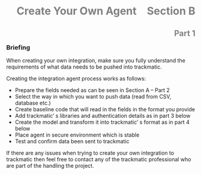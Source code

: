 <h1>
<div style="text-align: center;">
    <span style="color:grey">
        Create Your Own Agent
    </span>
    <span style="float:right;color:grey">Section B</span>
</div>
</h1>
<h2>
<span style="float:right;color:grey">Part 1</span>
</h2>
<br /> 

### __Briefing__

When creating your own integration, make sure you fully understand the requirements of what data needs to be pushed into trackmatic. 

Creating the integration agent process works as follows:
-	Prepare the fields needed as can be seen in Section A – Part 2
-	Select the way in which you want to push data (read from CSV, database etc.)
-	Create baseline code that will read in the fields in the format you provide
-	Add trackmatic’ s libraries and authentication details as in part 3 below
-	Create the model and transform it into trackmatic’ s format as in part 4 below
-	Place agent in secure environment which is stable
-	Test and confirm data been sent to trackmatic 

If there are any issues when trying to create your own integration to trackmatic then feel free to contact any of the trackmatic professional who are part of the handling the project. 